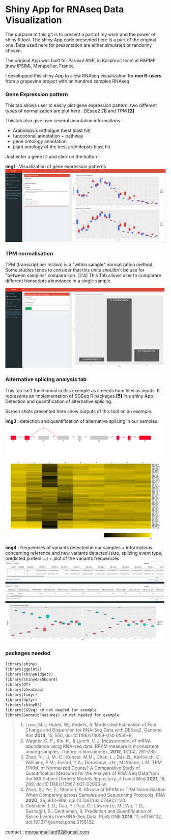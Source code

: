 # Shiny App for RNAseq Data Visualization

The purpose of this git is to present a part of my work and the power of shiny R tool.
The shiny App code presented here is a part of the original one. Data used here for presentation are either simulated or randomly chosen.


The original App was built for Parasol ANR, in Kaliphruit team at B&PMP (new IPSIM), Montpellier, France.
 
I developped this shiny App to allow RNAseq visualization for **non R-users** from a grapevine project with an hundred samples RNAseq. 

### Gene Expression pattern ###

This tab allows user to easily plot gene expression pattern. two different types of normalization are plot here : DEseq2 **[1]**  and TPM **[2]**

This tab also give user several annotation informations : 

- Arabidopsis ortholgue (best blast hit)
- functionnal annotation + pathway
- gene ontology annotation
- plant ontology of the best arabidopsis blast hit

Just enter a gene ID and click on the button !

**img1** : Visualization of gene expression patterns
<img src ="/img/ScreenShot_tab1.png" width="750" > 


### TPM normalisation ###

TPM (transcript per million) is a "within sample" normalization method. Some studies tends to consider that this units shouldn't be use for "between samples" comparaison. [2:4]
This Tab allows user to comparare different transcripts abundance in a single sample. 

<img src ="/img/ScreenShot_tab2.png" width="500" > 

### Alternative splicing analysis tab

This tab isn't functionnal in this exemple as it needs bam files as inputs. 
It represents an implementation of SGSeq R packages **[5]** in a shiny App : Detection and quantification of alternative splicing.

Screen shots presented here show outputs of this tool on an exemple.

**img3** : detection and quantification of alternative splicing in our samples. 
<img src="/img/Screen1_SGSTab.png" width="500">

**img4** : frequencies of variants detected in our samples + informations concerning reference and new variants detected (size, splicing event type, predicted protein ...) + plot of the variants frequencies
<img src="/img/Screen2_SGSTab.png" width="500">


### packages needed 


```
library(shiny)
library(ggplot2)
library(shinyWidgets)
library(shinydashboard)
library(DT)
library(pheatmap)
library(tidyr)
library(dplyr)
library(shinyBS)
library(SGSeq) \# not needed for exemple
library(GenomicFeatures) \# not needed for exemple
```


> 1. Love, M.I.; Huber, W.; Anders, S. Moderated Estimation of Fold Change and Dispersion for RNA-Seq Data with DESeq2. Genome Biol **2014**, 15, 550, doi:10.1186/s13059-014-0550-8.
> 2. Wagner, G. P., Kin, K., & Lynch, V. J. Measurement of mRNA abundance using RNA-seq data: RPKM measure is inconsistent among samples. Theory in biosciences, **2012**, 131(4), 281-285.
> 3. Zhao, Y.; Li, M.-C.; Konaté, M.M.; Chen, L.; Das, B.; Karlovich, C.; Williams, P.M.; Evrard, Y.A.; Doroshow, J.H.; McShane, L.M. TPM, FPKM, or Normalized Counts? A Comparative Study of Quantification Measures for the Analysis of RNA-Seq Data from the NCI Patient-Derived Models Repository. J Transl Med **2021**, 19, 269, doi:10.1186/s12967-021-02936-w.
> 4. Zhao, S.; Ye, Z.; Stanton, R. Misuse of RPKM or TPM Normalization When Comparing across Samples and Sequencing Protocols. RNA **2020**, 26, 903–909, doi:10.1261/rna.074922.120.
> 5. Goldstein, L.D.; Cao, Y.; Pau, G.; Lawrence, M.; Wu, T.D.; Seshagiri, S.; Gentleman, R. Prediction and Quantification of Splice Events from RNA-Seq Data. PLoS ONE **2016**, 11, e0156132, doi:10.1371/journal.pone.0156132.






contact : morganmaillard92@gmail.com

